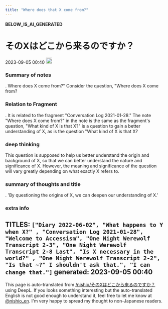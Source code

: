 ```yaml
---
title: "Where does that X come from?"
---
```


__BELOW_IS_AI_GENERATED__
# そのXはどこから来るのですか？
 2023-09-05 00:40 <img src='https://scrapbox.io/api/pages/nishio-en/omni/icon' alt='omni.icon' height="19.5"/>
### Summary of notes
.
Where does X come from?" Consider the question, "Where does X come from?

### Relation to Fragment
.
It is related to the fragment "Conversation Log 2021-01-28." The note "Where does X come from?" in the note is the same as the fragment's question, "What kind of X is that X?" is a question to gain a better understanding of X, as is the question "What kind of X is that X?

### deep thinking
This question is supposed to help us better understand the origin and background of X, so that we can better understand the nature and significance of X. However, the meaning and significance of the question will vary greatly depending on what exactly X refers to.

### summary of thoughts and title
.
'By questioning the origins of X, we can deepen our understanding of X.'

### extra info
TITLES: `["Diary 2022-06-02", "What happens to Y when X?" , "Conversation Log 2021-01-28", "Welcome to Accessism", "One Night Werewolf Transcript 2-3", "One Night Werewolf Transcript 2-8 Last", "Is X necessary in the world?" , "One Night Werewolf Transcript 2-2", "Is that ~?" I shouldn't ask that.", "I can change that."]`
generated: 2023-09-05 00:40
---
This page is auto-translated from [/nishio/そのXはどこから来るのですか？](https://scrapbox.io/nishio/そのXはどこから来るのですか？) using DeepL. If you looks something interesting but the auto-translated English is not good enough to understand it, feel free to let me know at [@nishio_en](https://twitter.com/nishio_en). I'm very happy to spread my thought to non-Japanese readers.